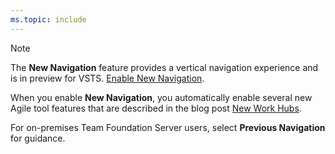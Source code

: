 ```yaml
---
ms.topic: include
---
```


> [!NOTE]
> The **New Navigation** feature provides a vertical navigation experience and is in preview for VSTS. [Enable New Navigation](../../project/navigation/preview-features.md). 
>
> When you enable **New Navigation**, you automatically enable several new Agile tool features that are described in the blog post [New Work Hubs](https://blogs.msdn.microsoft.com/devops/2018/06/22/new-work-hubs/). 
> 
> For on-premises Team Foundation Server users, select **Previous Navigation** for guidance. 
